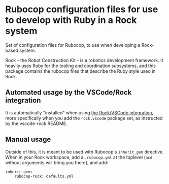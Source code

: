 # Rubocop configuration files for use to develop with Ruby in a Rock system

Set of configuration files for Rubocop, to use when developing a Rock-based system.

Rock - the Robot Construction Kit - is a robotics development framework. It
heavily uses Ruby for the tooling and coordination subsystems, and this package
contains the rubocop files that describe the Ruby style used in Rock.

## Automated usage by the VSCode/Rock integration

It is automatically "installed" when using
[the Rock/VSCode integration](https://github.com/rock-core/vscode-rock), more
specifically when you add the `rock.vscode` package set, as instructed by the
vscode-rock README.

## Manual usage

Outside of this, it is meant to be used with Rubocop's `inherit_gem` directive.
When in your Rock workspace, add a `.rubocop.yml` at the toplevel (`acd` without
arguments will bring you there), and add:

~~~
inherit_gem:
    rubocop-rock: defaults.yml
~~~


